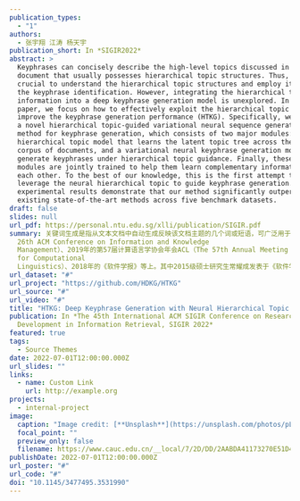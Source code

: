 ```yaml
---
publication_types:
  - "1"
authors:
  - 张宇翔 江涛 杨天宇
publication_short: In *SIGIR2022*
abstract: >
  Keyphrases can concisely describe the high-level topics discussed in a
  document that usually possesses hierarchical topic structures. Thus, it is
  crucial to understand the hierarchical topic structures and employ it to guide
  the keyphrase identification. However, integrating the hierarchical topic
  information into a deep keyphrase generation model is unexplored. In this
  paper, we focus on how to effectively exploit the hierarchical topic to
  improve the keyphrase generation performance (HTKG). Specifically, we propose
  a novel hierarchical topic-guided variational neural sequence generation
  method for keyphrase generation, which consists of two major modules: a neural
  hierarchical topic model that learns the latent topic tree across the whole
  corpus of documents, and a variational neural keyphrase generation model to
  generate keyphrases under hierarchical topic guidance. Finally, these two
  modules are jointly trained to help them learn complementary information from
  each other. To the best of our knowledge, this is the first attempt to
  leverage the neural hierarchical topic to guide keyphrase generation. The
  experimental results demonstrate that our method significantly outperforms the
  existing state-of-the-art methods across five benchmark datasets.
draft: false
slides: null
url_pdf: https://personal.ntu.edu.sg/xlli/publication/SIGIR.pdf
summary: 关键词生成是指从文本文档中自动生成反映该文档主题的几个词或短语，可广泛用于文本分类、话题检测、问答系统等许多具体应用领域，是自然语言处理领域的一个关键基础问题。针对关键词预测问题，课题组已取得一些研究成果，先后发表在2017年的第26届信息和知识管理国际学术会议CIKM（The
  26th ACM Conference on Information and Knowledge
  Management）、2019年的第57届计算语言学协会年会ACL（The 57th Annual Meeting of the Association
  for Computational
  Linguistics）、2018年的《软件学报》等上。其中2015级硕士研究生常耀成发表于《软件学报》2018年第7期的《特征驱动的关键词提取算法综述》一文入选《软件学报》2020年高影响力论文。
url_dataset: "#"
url_project: "https://github.com/HDKG/HTKG"
url_source: "#"
url_video: "#"
title: "HTKG: Deep Keyphrase Generation with Neural Hierarchical Topic Guidance"
publication: In *The 45th International ACM SIGIR Conference on Research and
  Development in Information Retrieval, SIGIR 2022*
featured: true
tags:
  - Source Themes
date: 2022-07-01T12:00:00.000Z
url_slides: ""
links:
  - name: Custom Link
    url: http://example.org
projects:
  - internal-project
image:
  caption: "Image credit: [**Unsplash**](https://unsplash.com/photos/pLCdAaMFLTE)"
  focal_point: ""
  preview_only: false
  filename: https://www.cauc.edu.cn/__local/7/2D/DD/2AABDA41173270E51D40E098E15_04C3D4DF_B651.vsb
publishDate: 2022-07-01T12:00:00.000Z
url_poster: "#"
url_code: "#"
doi: "10.1145/3477495.3531990"
---
```

